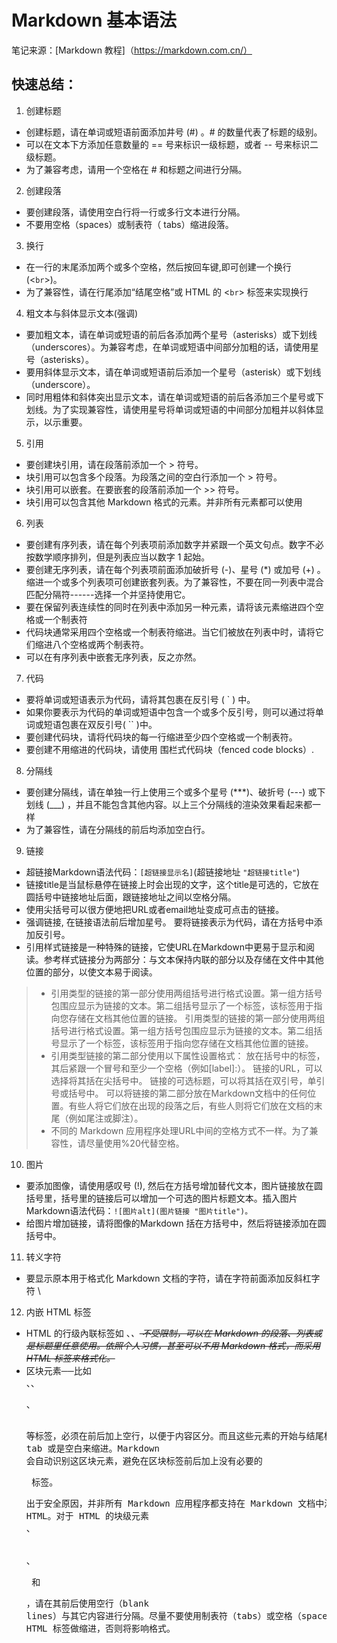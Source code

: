 # Markdown 基本语法

笔记来源：[Markdown 教程]（https://markdown.com.cn/）

## 快速总结：
1. 创建标题
- 创建标题，请在单词或短语前面添加井号 (#) 。# 的数量代表了标题的级别。
- 可以在文本下方添加任意数量的 == 号来标识一级标题，或者 -- 号来标识二级标题。
- 为了兼容考虑，请用一个空格在 # 和标题之间进行分隔。

2. 创建段落
- 要创建段落，请使用空白行将一行或多行文本进行分隔。
- 不要用空格（spaces）或制表符（ tabs）缩进段落。

3. 换行
- 在一行的末尾添加两个或多个空格，然后按回车键,即可创建一个换行(<`br`>)。
- 为了兼容性，请在行尾添加“结尾空格”或 HTML 的 <`br`> 标签来实现换行

4. 粗文本与斜体显示文本(强调)
- 要加粗文本，请在单词或短语的前后各添加两个星号（asterisks）或下划线（underscores）。为兼容考虑，在单词或短语中间部分加粗的话，请使用星号（asterisks）。
- 要用斜体显示文本，请在单词或短语前后添加一个星号（asterisk）或下划线（underscore）。
- 同时用粗体和斜体突出显示文本，请在单词或短语的前后各添加三个星号或下划线。为了实现兼容性，请使用星号将单词或短语的中间部分加粗并以斜体显示，以示重要。

5. 引用
- 要创建块引用，请在段落前添加一个 > 符号。
- 块引用可以包含多个段落。为段落之间的空白行添加一个 > 符号。
- 块引用可以嵌套。在要嵌套的段落前添加一个 >> 符号。
- 块引用可以包含其他 Markdown 格式的元素。并非所有元素都可以使用

6. 列表
- 要创建有序列表，请在每个列表项前添加数字并紧跟一个英文句点。数字不必按数学顺序排列，但是列表应当以数字 1 起始。
- 要创建无序列表，请在每个列表项前面添加破折号 (-)、星号 (*) 或加号 (+) 。缩进一个或多个列表项可创建嵌套列表。为了兼容性，不要在同一列表中混合匹配分隔符------选择一个并坚持使用它。
- 要在保留列表连续性的同时在列表中添加另一种元素，请将该元素缩进四个空格或一个制表符
- 代码块通常采用四个空格或一个制表符缩进。当它们被放在列表中时，请将它们缩进八个空格或两个制表符。
- 可以在有序列表中嵌套无序列表，反之亦然。

7. 代码
- 要将单词或短语表示为代码，请将其包裹在反引号 ( ` ) 中。
- 如果你要表示为代码的单词或短语中包含一个或多个反引号，则可以通过将单词或短语包裹在双反引号( `` )中。
- 要创建代码块，请将代码块的每一行缩进至少四个空格或一个制表符。
- 要创建不用缩进的代码块，请使用 围栏式代码块（fenced code blocks）.

8. 分隔线
- 要创建分隔线，请在单独一行上使用三个或多个星号 (***)、破折号 (---) 或下划线 (___) ，并且不能包含其他内容。以上三个分隔线的渲染效果看起来都一样
- 为了兼容性，请在分隔线的前后均添加空白行。

9. 链接
- 超链接Markdown语法代码：`[超链接显示名]`(超链接地址 `"超链接title"`)
- 链接title是当鼠标悬停在链接上时会出现的文字，这个title是可选的，它放在圆括号中链接地址后面，跟链接地址之间以空格分隔。
- 使用尖括号可以很方便地把URL或者email地址变成可点击的链接。
- 强调链接, 在链接语法前后增加星号。 要将链接表示为代码，请在方括号中添加反引号。
- 引用样式链接是一种特殊的链接，它使URL在Markdown中更易于显示和阅读。参考样式链接分为两部分：与文本保持内联的部分以及存储在文件中其他位置的部分，以使文本易于阅读。
> - 引用类型的链接的第一部分使用两组括号进行格式设置。第一组方括号包围应显示为链接的文本。第二组括号显示了一个标签，该标签用于指向您存储在文档其他位置的链接。 引用类型的链接的第一部分使用两组括号进行格式设置。第一组方括号包围应显示为链接的文本。第二组括号显示了一个标签，该标签用于指向您存储在文档其他位置的链接。
> - 引用类型链接的第二部分使用以下属性设置格式：
        放在括号中的标签，其后紧跟一个冒号和至少一个空格（例如[label]:）。
        链接的URL，可以选择将其括在尖括号中。
        链接的可选标题，可以将其括在双引号，单引号或括号中。
        可以将链接的第二部分放在Markdown文档中的任何位置。有些人将它们放在出现的段落之后，有些人则将它们放在文档的末尾（例如尾注或脚注）。
> - 不同的 Markdown 应用程序处理URL中间的空格方式不一样。为了兼容性，请尽量使用%20代替空格。

10. 图片
- 要添加图像，请使用感叹号 (!), 然后在方括号增加替代文本，图片链接放在圆括号里，括号里的链接后可以增加一个可选的图片标题文本。插入图片Markdown语法代码：`![图片alt](图片链接 "图片title")。`
- 给图片增加链接，请将图像的Markdown 括在方括号中，然后将链接添加在圆括号中。

11. 转义字符
- 要显示原本用于格式化 Markdown 文档的字符，请在字符前面添加反斜杠字符 \

12. 内嵌 HTML 标签
- HTML 的行级內联标签如 <span>、<cite>、<del> 不受限制，可以在 Markdown 的段落、列表或是标题里任意使用。依照个人习惯，甚至可以不用 Markdown 格式，而采用 HTML 标签来格式化。
- 区块元素──比如 <div>、<table>、<pre>、<p> 等标签，必须在前后加上空行，以便于内容区分。而且这些元素的开始与结尾标签，不可以用 tab 或是空白来缩进。Markdown 会自动识别这区块元素，避免在区块标签前后加上没有必要的 <p> 标签。
- 出于安全原因，并非所有 Markdown 应用程序都支持在 Markdown 文档中添加 HTML。对于 HTML 的块级元素 <div>、<table>、<pre> 和 <p>，请在其前后使用空行（blank lines）与其它内容进行分隔。尽量不要使用制表符（tabs）或空格（spaces）对 HTML 标签做缩进，否则将影响格式。